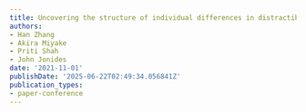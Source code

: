 ```yaml
---
title: Uncovering the structure of individual differences in distractibility
authors:
- Han Zhang
- Akira Miyake
- Priti Shah
- John Jonides
date: '2021-11-01'
publishDate: '2025-06-22T02:49:34.056841Z'
publication_types:
- paper-conference
---
```

